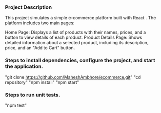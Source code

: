 
### Project Description

This project simulates a simple e-commerce platform built with React . The platform includes two main pages:

Home Page: Displays a list of products with their names, prices, and a button to view details of each product.
Product Details Page: Shows detailed information about a selected product, including its description, price, and an "Add to Cart" button.

### Steps to install dependencies, configure the project, and start the application.

"git clone https://github.com/MaheshAmbhore/ecommerce.git"
"cd repository"
"npm install"
"npm start"

### Steps to run unit tests.
"npm test"